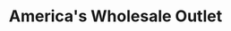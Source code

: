 ---
title: "America's Wholesale Outlet"
url: /boardman/americas-wholesale-outlet/
shop: wholesale
---